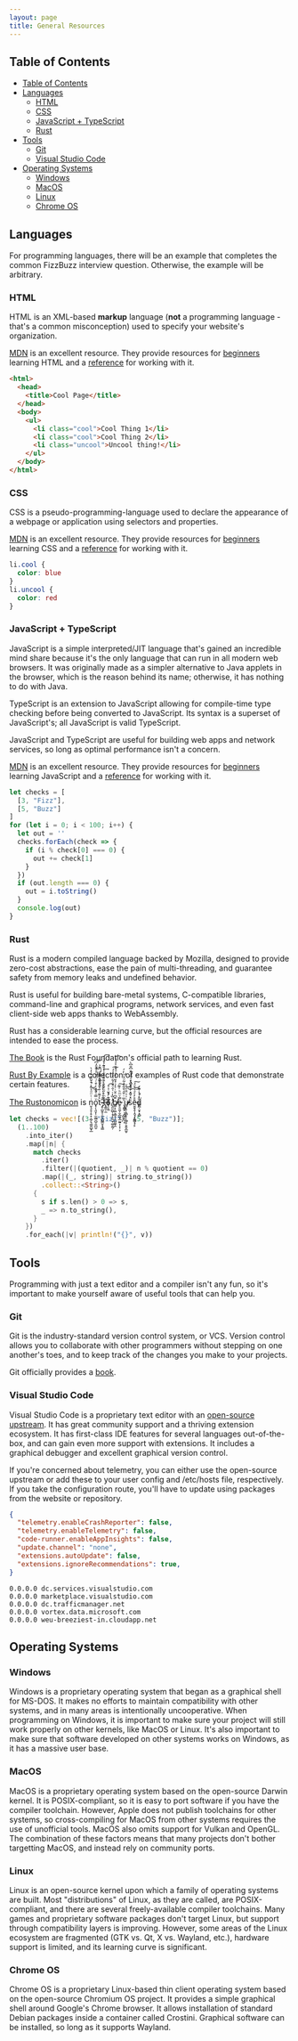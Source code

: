 ```yaml
---
layout: page
title: General Resources
---
```


## Table of Contents
- [Table of Contents](#table-of-contents)
- [Languages](#languages)
  - [HTML](#html)
  - [CSS](#css)
  - [JavaScript + TypeScript](#javascript--typescript)
  - [Rust](#rust)
- [Tools](#tools)
  - [Git](#git)
  - [Visual Studio Code](#visual-studio-code)
- [Operating Systems](#operating-systems)
  - [Windows](#windows)
  - [MacOS](#macos)
  - [Linux](#linux)
  - [Chrome OS](#chrome-os)

## Languages

For programming languages, there will be an example that completes the common FizzBuzz interview question. Otherwise, the example will be arbitrary.

### HTML

HTML is an XML-based **markup** language (**not** a programming language - that's a common misconception) used to specify your website's organization.

[MDN](https://developer.mozilla.org/) is an excellent resource. They provide resources for [beginners](https://developer.mozilla.org/en-US/docs/Learn) learning HTML and a [reference](https://developer.mozilla.org/en-US/docs/Web/HTML) for working with it.

```html
<html>
  <head>
    <title>Cool Page</title>
  </head>
  <body>
    <ul>
      <li class="cool">Cool Thing 1</li>
      <li class="cool">Cool Thing 2</li>
      <li class="uncool">Uncool thing!</li>
    </ul>
  </body>
</html>
```

### CSS

CSS is a pseudo-programming-language used to declare the appearance of a webpage or application using selectors and properties.

[MDN](https://developer.mozilla.org/) is an excellent resource. They provide resources for [beginners](https://developer.mozilla.org/en-US/docs/Learn) learning CSS and a [reference](https://developer.mozilla.org/en-US/docs/Web/CSS) for working with it.

```css
li.cool {
  color: blue
}
li.uncool {
  color: red
}
```

### JavaScript + TypeScript

JavaScript is a simple interpreted/JIT language that's gained an incredible mind share because it's the only language that can run in all modern web browsers. It was originally made as a simpler alternative to Java applets in the browser, which is the reason behind its name; otherwise, it has nothing to do with Java.

TypeScript is an extension to JavaScript allowing for compile-time type checking before being converted to JavaScript. Its syntax is a superset of JavaScript's; all JavaScript is valid TypeScript.

JavaScript and TypeScript are useful for building web apps and network services, so long as optimal performance isn't a concern.

[MDN](https://developer.mozilla.org/) is an excellent resource. They provide resources for [beginners](https://developer.mozilla.org/en-US/docs/Learn) learning JavaScript and a [reference](https://developer.mozilla.org/en-US/docs/Web/JavaScript) for working with it.

```javascript
let checks = [
  [3, "Fizz"],
  [5, "Buzz"]
]
for (let i = 0; i < 100; i++) {
  let out = ''
  checks.forEach(check => {
    if (i % check[0] === 0) {
      out += check[1]
    }
  })
  if (out.length === 0) {
    out = i.toString()
  }
  console.log(out)
}
```

### Rust

Rust is a modern compiled language backed by Mozilla, designed to provide zero-cost abstractions, ease the pain of multi-threading, and guarantee safety from memory leaks and undefined behavior.

Rust is useful for building bare-metal systems, C-compatible libraries, command-line and graphical programs, network services, and even fast client-side web apps thanks to WebAssembly.

Rust has a considerable learning curve, but the official resources are intended to ease the process.

[The Book](https://doc.rust-lang.org/stable/book/) is the Rust Foundation's official path to learning Rust.

[Rust By Example](https://doc.rust-lang.org/stable/rust-by-example/) is a collection of examples of Rust code that demonstrate certain features.

[The Rustonomicon](https://doc.rust-lang.org/nomicon/) is n̮͉̠̥̦̥͙̣̪̗͉͚͈̺̟̲ͥͭ̈ͩ̉̂ͯ͒̌̏̐̎͑̓̀͘͜͟͟ͅo̟̦̖͈̞̹̫̰̲̮̺̠͍̺̮ͮ̿͗̐̾ͭ͒ͨͭ̒̎͐ͣ͊̈̓͆̚͘͝t͛̍͌ͥ̐̀̔ͤ̌̂͒̐ͥ͆͊͐͏̙̬̦͔̪̭͍̰̦̕ ̴̶̡̥̪̭̩̹͈̬̲̺͇̮̝̘͇͆͊̀̍ͥ̀̊̒ͨͫͣ̈́ͥ͑ͦ̃͢tͯͪ͛̋̈́̑̎͑ͯͦͥͮͭͭ͛͐͒ͮ́͡҉̶̨̲̼̦̼o͆͂ͨ̽̌͑̍̊̚͏̠̰͙̺̲̦̦̭̤͡ ̸̨̛͈̮̺̜̝̗͕͈̮̜͚̯̰̦ͭ̏̒ͬ̍̑ͦ̌ͤ͋̀͐͒͑́͠b̸̸̳͕̩͚͕̳͉̩̼̺̰̱̭͊͆ͦ̆ͥ͐̓̇̽̆ͬ͛ͣͩ̽̎͐ͣͣ̀͡e̷̥̯̯̮̦̬̲͚͓̲̰͍͎͎̜͕̿ͮͫͪ͑͌͠ ̢̱͇̙̦̯̺̘̙̜̙̆̅ͥ̌̒̐̃̌ͯ̃ͧ͗ͪ̒́̕ͅu̵̸̴̪͓̭̜̭̻̝̜̜̻̥͕̬̬̲̫̥ͥ͗ͯ̈̄ͤ͗ͮ͜͜sͦ̽̌̃̽̓ͧ̓́ͮͧ̅̒̑̐͆̐͆͏̞̖̻̯̀ͅē̶̮͈̖̥̩̭̘͕̪̻͓̗̙̊̓ͤͣ̆͐ͦ́͜͟͠d̨ͨͭ̾̇͊̕͏͎̫̹̮̰̺̪̹̮̟͙̻́͘

```rust
let checks = vec![(3, "Fizz"), (5, "Buzz")];
  (1..100)
    .into_iter()
    .map(|n| {
      match checks
        .iter()
        .filter(|(quotient, _)| n % quotient == 0)
        .map(|(_, string)| string.to_string())
        .collect::<String>()
      {
        s if s.len() > 0 => s,
        _ => n.to_string(),
      }
    })
    .for_each(|v| println!("{}", v))
```

## Tools

Programming with just a text editor and a compiler isn't any fun, so it's important to make yourself aware of useful tools that can help you.

### Git

Git is the industry-standard version control system, or VCS. Version control allows you to collaborate with other programmers without stepping on one another's toes, and to keep track of the changes you make to your projects.

Git officially provides a [book](https://git-scm.com/book/en/v2).

### Visual Studio Code

Visual Studio Code is a proprietary text editor with an [open-source upstream](https://github.com/microsoft/vscode). It has great community support and a thriving extension ecosystem. It has first-class IDE features for several languages out-of-the-box, and can gain even more support with extensions. It includes a graphical debugger and excellent graphical version control.

If you're concerned about telemetry, you can either use the open-source upstream or add these to your user config and /etc/hosts file, respectively. If you take the configuration route, you'll have to update using packages from the website or repository.

```json
{
  "telemetry.enableCrashReporter": false,
  "telemetry.enableTelemetry": false,
  "code-runner.enableAppInsights": false,
  "update.channel": "none",
  "extensions.autoUpdate": false,
  "extensions.ignoreRecommendations": true,
}
```

```hosts
0.0.0.0 dc.services.visualstudio.com
0.0.0.0 marketplace.visualstudio.com
0.0.0.0 dc.trafficmanager.net
0.0.0.0 vortex.data.microsoft.com
0.0.0.0 weu-breeziest-in.cloudapp.net
```

## Operating Systems

### Windows

Windows is a proprietary operating system that began as a graphical shell for MS-DOS. It makes no efforts to maintain compatibility with other systems, and in many areas is intentionally uncooperative. When programming on Windows, it is important to make sure your project will still work properly on other kernels, like MacOS or Linux. It's also important to make sure that software developed on other systems works on Windows, as it has a massive user base.

### MacOS

MacOS is a proprietary operating system based on the open-source Darwin kernel. It is POSIX-compliant, so it is easy to port software if you have the compiler toolchain. However, Apple does not publish toolchains for other systems, so cross-compiling for MacOS from other systems requires the use of unofficial tools. MacOS also omits support for Vulkan and OpenGL. The combination of these factors means that many projects don't bother targetting MacOS, and instead rely on community ports.

### Linux

Linux is an open-source kernel upon which a family of operating systems are built. Most "distributions" of Linux, as they are called, are POSIX-compliant, and there are several freely-available compiler toolchains. Many games and proprietary software packages don't target Linux, but support through compatibility layers is improving. However, some areas of the Linux ecosystem are fragmented (GTK vs. Qt, X vs. Wayland, etc.), hardware support is limited, and its learning curve is significant.

### Chrome OS

Chrome OS is a proprietary Linux-based thin client operating system based on the open-source Chromium OS project. It provides a simple graphical shell around Google's Chrome browser. It allows installation of standard Debian packages inside a container called Crostini. Graphical software can be installed, so long as it supports Wayland.
